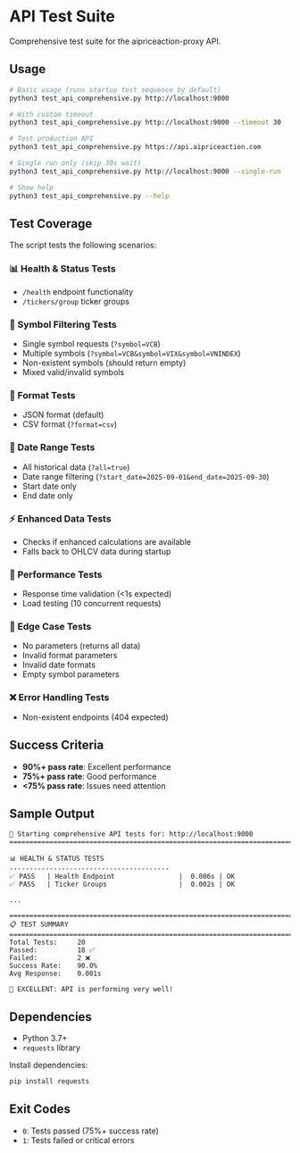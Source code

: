 # API Test Suite

Comprehensive test suite for the aipriceaction-proxy API.

## Usage

```bash
# Basic usage (runs startup test sequence by default)
python3 test_api_comprehensive.py http://localhost:9000

# With custom timeout
python3 test_api_comprehensive.py http://localhost:9000 --timeout 30

# Test production API
python3 test_api_comprehensive.py https://api.aipriceaction.com

# Single run only (skip 30s wait)
python3 test_api_comprehensive.py http://localhost:9000 --single-run

# Show help
python3 test_api_comprehensive.py --help
```

## Test Coverage

The script tests the following scenarios:

### 📊 Health & Status Tests
- `/health` endpoint functionality
- `/tickers/group` ticker groups

### 🎯 Symbol Filtering Tests
- Single symbol requests (`?symbol=VCB`)
- Multiple symbols (`?symbol=VCB&symbol=VIX&symbol=VNINDEX`)
- Non-existent symbols (should return empty)
- Mixed valid/invalid symbols

### 📄 Format Tests
- JSON format (default)
- CSV format (`?format=csv`)

### 📅 Date Range Tests
- All historical data (`?all=true`)
- Date range filtering (`?start_date=2025-09-01&end_date=2025-09-30`)
- Start date only
- End date only

### ⚡ Enhanced Data Tests
- Checks if enhanced calculations are available
- Falls back to OHLCV data during startup

### 🚀 Performance Tests
- Response time validation (<1s expected)
- Load testing (10 concurrent requests)

### 🧩 Edge Case Tests
- No parameters (returns all data)
- Invalid format parameters
- Invalid date formats
- Empty symbol parameters

### ❌ Error Handling Tests
- Non-existent endpoints (404 expected)

## Success Criteria

- **90%+ pass rate**: Excellent performance
- **75%+ pass rate**: Good performance
- **<75% pass rate**: Issues need attention

## Sample Output

```
🧪 Starting comprehensive API tests for: http://localhost:9000
================================================================================

📊 HEALTH & STATUS TESTS
----------------------------------------
✅ PASS   | Health Endpoint                |  0.006s | OK
✅ PASS   | Ticker Groups                  |  0.002s | OK

...

================================================================================
📋 TEST SUMMARY
================================================================================
Total Tests:     20
Passed:          18 ✅
Failed:          2 ❌
Success Rate:    90.0%
Avg Response:    0.001s

🎉 EXCELLENT: API is performing very well!
```

## Dependencies

- Python 3.7+
- `requests` library

Install dependencies:
```bash
pip install requests
```

## Exit Codes

- `0`: Tests passed (75%+ success rate)
- `1`: Tests failed or critical errors